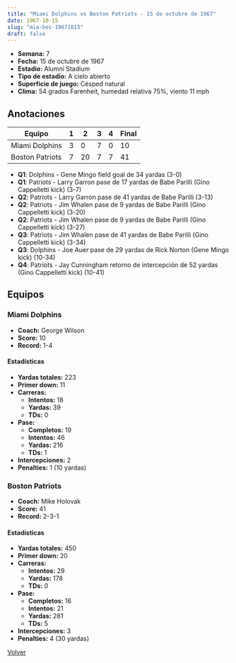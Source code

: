 ```yaml
---
title: "Miami Dolphins vs Boston Patriots - 15 de octubre de 1967"
date: 1967-10-15
slug: "mia-bos-19671015"
draft: false
---
```


- **Semana:** 7
- **Fecha:** 15 de octubre de 1967
- **Estadio:** Alumni Stadium
- **Tipo de estadio:** A cielo abierto
- **Superficie de juego:** Césped natural
- **Clima:** 54 grados Farenheit, humedad relativa 75%, viento 11 mph





## Anotaciones
| Equipo | 1 | 2 | 3 | 4 | Final |
|--------|---|---|---|---|-------|
| Miami Dolphins  | 3 | 0 | 7 | 0  | 10 |
| Boston Patriots  | 7 | 20 | 7 | 7  | 41 |
- **Q1**: Dolphins - Gene Mingo field goal de 34 yardas (3-0)
- **Q1**: Patriots - Larry Garron pase de 17 yardas de Babe Parilli (Gino Cappelletti kick) (3-7)
- **Q2**: Patriots - Larry Garron pase de 41 yardas de Babe Parilli (3-13)
- **Q2**: Patriots - Jim Whalen pase de 9 yardas de Babe Parilli (Gino Cappelletti kick) (3-20)
- **Q2**: Patriots - Jim Whalen pase de 9 yardas de Babe Parilli (Gino Cappelletti kick) (3-27)
- **Q3**: Patriots - Jim Whalen pase de 41 yardas de Babe Parilli (Gino Cappelletti kick) (3-34)
- **Q3**: Dolphins - Joe Auer pase de 29 yardas de Rick Norton (Gene Mingo kick) (10-34)
- **Q4**: Patriots - Jay Cunningham retorno de intercepción de 52 yardas (Gino Cappelletti kick) (10-41)


## Equipos


### Miami Dolphins
* **Coach:** George Wilson
* **Score:** 10
* **Record:** 1-4
#### Estadísticas
* **Yardas totales:** 223
* **Primer down:** 11
* **Carreras:**
  * **Intentos:** 18
  * **Yardas:** 39
  * **TDs:** 0
* **Pase:**
  * **Completos:** 19
  * **Intentos:** 46
  * **Yardas:** 216
  * **TDs:** 1
* **Intercepciones:** 2
* **Penalties:** 1 (10 yardas)

### Boston Patriots
* **Coach:** Mike Holovak
* **Score:** 41
* **Record:** 2-3-1
#### Estadísticas
* **Yardas totales:** 450
* **Primer down:** 20
* **Carreras:**
  * **Intentos:** 29
  * **Yardas:** 178
  * **TDs:** 0
* **Pase:**
  * **Completos:** 16
  * **Intentos:** 21
  * **Yardas:** 281
  * **TDs:** 5
* **Intercepciones:** 3
* **Penalties:** 4 (30 yardas)


[Volver](/historia/1967)
